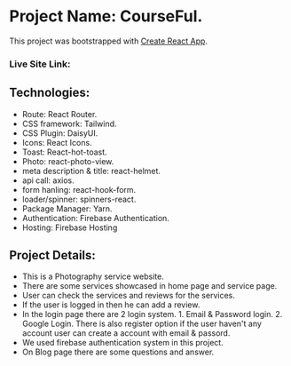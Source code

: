 # Project Name: CourseFul.

This project was bootstrapped with [Create React App](https://github.com/facebook/create-react-app).

### Live Site Link: 

## Technologies:

* Route: React Router.
* CSS framework: Tailwind.
* CSS Plugin: DaisyUI.
* Icons: React Icons.
* Toast: React-hot-toast.
* Photo: react-photo-view.
* meta description & title: react-helmet.
* api call: axios.
* form hanling: react-hook-form.
* loader/spinner: spinners-react.
* Package Manager: Yarn.
* Authentication: Firebase Authentication.
* Hosting: Firebase Hosting

## Project Details:

* This is a Photography service website.
* There are some services showcased in home page and service page.
* User can check the services and reviews for the services.
* If the user is logged in then he can add a review.
* In the login page there are 2 login system. 1. Email & Password login. 2. Google Login. There is also register option if the user haven't any account user can create a account with email & passord.
* We used firebase authentication system in this project.
* On Blog page there are some questions and answer.